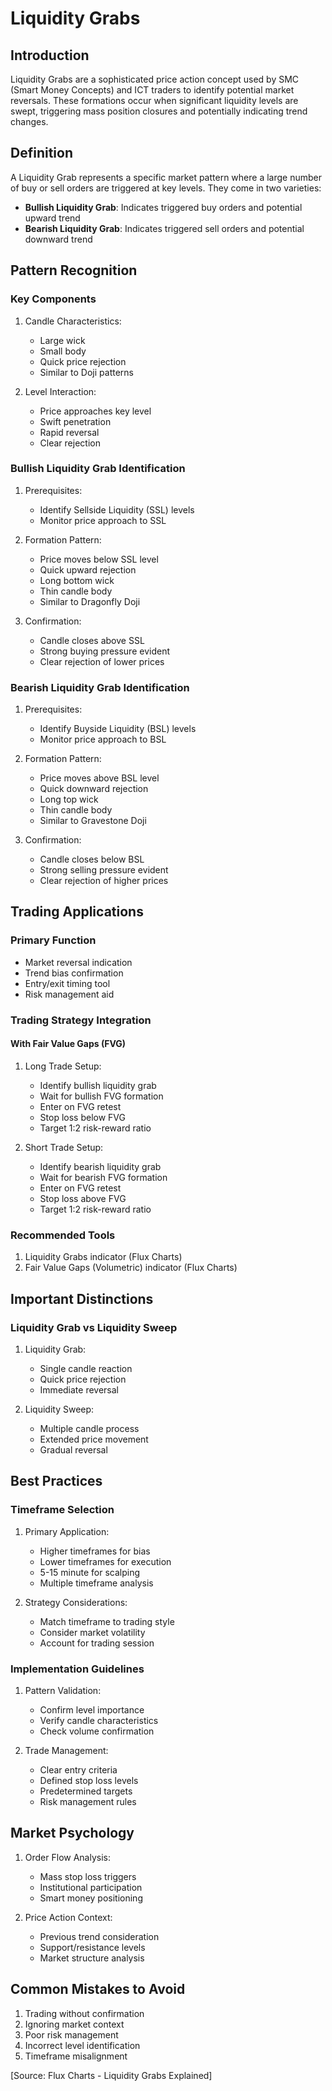 # Liquidity Grabs

## Introduction
Liquidity Grabs are a sophisticated price action concept used by SMC (Smart Money Concepts) and ICT traders to identify potential market reversals. These formations occur when significant liquidity levels are swept, triggering mass position closures and potentially indicating trend changes.

## Definition
A Liquidity Grab represents a specific market pattern where a large number of buy or sell orders are triggered at key levels. They come in two varieties:
- **Bullish Liquidity Grab**: Indicates triggered buy orders and potential upward trend
- **Bearish Liquidity Grab**: Indicates triggered sell orders and potential downward trend

## Pattern Recognition

### Key Components
1. Candle Characteristics:
   - Large wick
   - Small body
   - Quick price rejection
   - Similar to Doji patterns

2. Level Interaction:
   - Price approaches key level
   - Swift penetration
   - Rapid reversal
   - Clear rejection

### Bullish Liquidity Grab Identification
1. Prerequisites:
   - Identify Sellside Liquidity (SSL) levels
   - Monitor price approach to SSL

2. Formation Pattern:
   - Price moves below SSL level
   - Quick upward rejection
   - Long bottom wick
   - Thin candle body
   - Similar to Dragonfly Doji

3. Confirmation:
   - Candle closes above SSL
   - Strong buying pressure evident
   - Clear rejection of lower prices

### Bearish Liquidity Grab Identification
1. Prerequisites:
   - Identify Buyside Liquidity (BSL) levels
   - Monitor price approach to BSL

2. Formation Pattern:
   - Price moves above BSL level
   - Quick downward rejection
   - Long top wick
   - Thin candle body
   - Similar to Gravestone Doji

3. Confirmation:
   - Candle closes below BSL
   - Strong selling pressure evident
   - Clear rejection of higher prices

## Trading Applications

### Primary Function
- Market reversal indication
- Trend bias confirmation
- Entry/exit timing tool
- Risk management aid

### Trading Strategy Integration

#### With Fair Value Gaps (FVG)
1. Long Trade Setup:
   - Identify bullish liquidity grab
   - Wait for bullish FVG formation
   - Enter on FVG retest
   - Stop loss below FVG
   - Target 1:2 risk-reward ratio

2. Short Trade Setup:
   - Identify bearish liquidity grab
   - Wait for bearish FVG formation
   - Enter on FVG retest
   - Stop loss above FVG
   - Target 1:2 risk-reward ratio

### Recommended Tools
1. Liquidity Grabs indicator (Flux Charts)
2. Fair Value Gaps (Volumetric) indicator (Flux Charts)

## Important Distinctions

### Liquidity Grab vs Liquidity Sweep
1. Liquidity Grab:
   - Single candle reaction
   - Quick price rejection
   - Immediate reversal

2. Liquidity Sweep:
   - Multiple candle process
   - Extended price movement
   - Gradual reversal

## Best Practices

### Timeframe Selection
1. Primary Application:
   - Higher timeframes for bias
   - Lower timeframes for execution
   - 5-15 minute for scalping
   - Multiple timeframe analysis

2. Strategy Considerations:
   - Match timeframe to trading style
   - Consider market volatility
   - Account for trading session

### Implementation Guidelines
1. Pattern Validation:
   - Confirm level importance
   - Verify candle characteristics
   - Check volume confirmation

2. Trade Management:
   - Clear entry criteria
   - Defined stop loss levels
   - Predetermined targets
   - Risk management rules

## Market Psychology
1. Order Flow Analysis:
   - Mass stop loss triggers
   - Institutional participation
   - Smart money positioning

2. Price Action Context:
   - Previous trend consideration
   - Support/resistance levels
   - Market structure analysis

## Common Mistakes to Avoid
1. Trading without confirmation
2. Ignoring market context
3. Poor risk management
4. Incorrect level identification
5. Timeframe misalignment

[Source: Flux Charts - Liquidity Grabs Explained]

